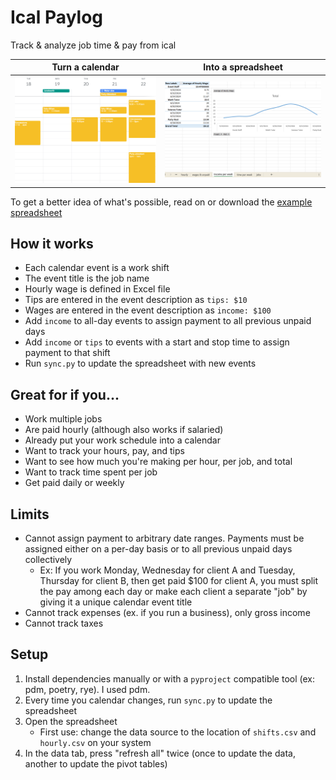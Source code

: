 # Ical Paylog

Track & analyze job time & pay from ical

| Turn a calendar                    | Into a spreadsheet                               |
|------------------------------------|--------------------------------------------------|
| ![Google Calendar](./docs/cal.png) | ![Resultant Excel spreadsheet](./docs/sheet.png) |

To get a better idea of what's possible, read on or download the [example spreadsheet](./analysis-sample.xlsx)

## How it works
- Each calendar event is a work shift
- The event title is the job name
- Hourly wage is defined in Excel file
- Tips are entered in the event description as `tips: $10`
- Wages are entered in the event description as `income: $100`
- Add `income` to all-day events to assign payment to all previous unpaid days
- Add `income` or `tips` to events with a start and stop time to assign payment to that shift
- Run `sync.py` to update the spreadsheet with new events

## Great for if you...
- Work multiple jobs
- Are paid hourly (although also works if salaried)
- Already put your work schedule into a calendar
- Want to track your hours, pay, and tips
- Want to see how much you're making per hour, per job, and total
- Want to track time spent per job
- Get paid daily or weekly

## Limits
- Cannot assign payment to arbitrary date ranges.
  Payments must be assigned either on a per-day basis or to all previous unpaid days collectively
  - Ex: If you work Monday, Wednesday for client A and Tuesday, Thursday for client B, then get paid $100 for client A,
    you must split the pay among each day or make each client a separate "job" by giving it a unique calendar event title
- Cannot track expenses (ex. if you run a business), only gross income
- Cannot track taxes

## Setup
1. Install dependencies manually or with a `pyproject` compatible tool (ex: pdm, poetry, rye). I used pdm.
2. Every time you calendar changes, run `sync.py` to update the spreadsheet
3. Open the spreadsheet
   - First use: change the data source to the location of `shifts.csv` and `hourly.csv` on your system
4. In the data tab, press "refresh all" twice (once to update the data, another to update the pivot tables)
